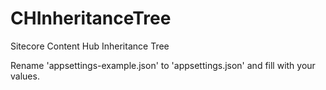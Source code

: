 # CHInheritanceTree

Sitecore Content Hub Inheritance Tree

Rename 'appsettings-example.json' to 'appsettings.json' and fill with your values.